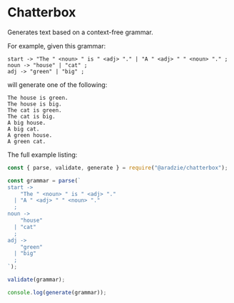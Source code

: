 # Chatterbox

Generates text based on a context-free grammar.

For example, given this grammar:

```text
start -> "The " <noun> " is " <adj> "." | "A " <adj> " " <noun> "." ;
noun -> "house" | "cat" ;
adj -> "green" | "big" ;

```

will generate one of the following:

```text
The house is green.
The house is big.
The cat is green.
The cat is big.
A big house.
A big cat.
A green house.
A green cat.
```

The full example listing:

```javascript
const { parse, validate, generate } = require("@aradzie/chatterbox");

const grammar = parse(`
start ->
    "The " <noun> " is " <adj> "."
  | "A " <adj> " " <noun> "."
  ;
noun ->
    "house"
  | "cat"
  ;
adj ->
    "green"
  | "big"
  ;
`);

validate(grammar);

console.log(generate(grammar));
```

